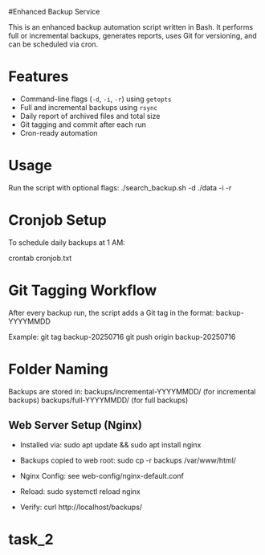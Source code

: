 #Enhanced Backup Service

This is an enhanced backup automation script written in Bash. It performs full or incremental backups, generates reports, uses Git for versioning, and can be scheduled via cron.

# Features

-  Command-line flags (`-d`, `-i`, `-r`) using `getopts`
-  Full and incremental backups using `rsync`
-  Daily report of archived files and total size
-  Git tagging and commit after each run
-  Cron-ready automation

# Usage

Run the script with optional flags:
             ./search_backup.sh -d ./data -i -r
# Cronjob Setup

To schedule daily backups at 1 AM:

crontab cronjob.txt

# Git Tagging Workflow

After every backup run, the script adds a Git tag in the format:
  backup-YYYYMMDD

Example:
  git tag backup-20250716
  git push origin backup-20250716

# Folder Naming

Backups are stored in:
  backups/incremental-YYYYMMDD/  (for incremental backups)
  backups/full-YYYYMMDD/         (for full backups)

## Web Server Setup (Nginx)

- Installed via:
  sudo apt update && sudo apt install nginx

- Backups copied to web root:
  sudo cp -r backups /var/www/html/

- Nginx Config: see web-config/nginx-default.conf

- Reload:
  sudo systemctl reload nginx

- Verify:
  curl http://localhost/backups/

# task_2
